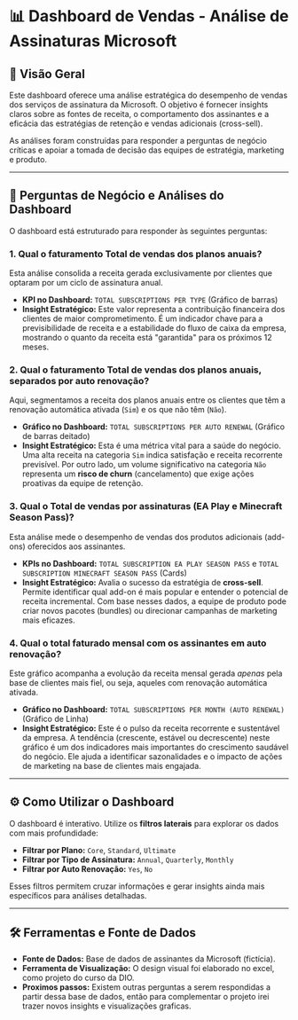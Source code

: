 ﻿
# 📊 Dashboard de Vendas - Análise de Assinaturas Microsoft

## 📝 Visão Geral

Este dashboard oferece uma análise estratégica do desempenho de vendas dos serviços de assinatura da Microsoft. O objetivo é fornecer insights claros sobre as fontes de receita, o comportamento dos assinantes e a eficácia das estratégias de retenção e vendas adicionais (cross-sell).

As análises foram construídas para responder a perguntas de negócio críticas e apoiar a tomada de decisão das equipes de estratégia, marketing e produto.

---

## 🚀 Perguntas de Negócio e Análises do Dashboard

O dashboard está estruturado para responder às seguintes perguntas:

### 1. Qual o faturamento Total de vendas dos planos anuais?
Esta análise consolida a receita gerada exclusivamente por clientes que optaram por um ciclo de assinatura anual.

* **KPI no Dashboard:** `TOTAL SUBSCRIPTIONS PER TYPE` (Gráfico de barras)
* **Insight Estratégico:** Este valor representa a contribuição financeira dos clientes de maior comprometimento. É um indicador chave para a previsibilidade de receita e a estabilidade do fluxo de caixa da empresa, mostrando o quanto da receita está "garantida" para os próximos 12 meses.

### 2. Qual o faturamento Total de vendas dos planos anuais, separados por auto renovação?
Aqui, segmentamos a receita dos planos anuais entre os clientes que têm a renovação automática ativada (`Sim`) e os que não têm (`Não`).

* **Gráfico no Dashboard:** `TOTAL SUBSCRIPTIONS PER AUTO RENEWAL` (Gráfico de barras deitado)
* **Insight Estratégico:** Esta é uma métrica vital para a saúde do negócio. Uma alta receita na categoria `Sim` indica satisfação e receita recorrente previsível. Por outro lado, um volume significativo na categoria `Não` representa um **risco de churn** (cancelamento) que exige ações proativas da equipe de retenção.

### 3. Qual o Total de vendas por assinaturas (EA Play e Minecraft Season Pass)?
Esta análise mede o desempenho de vendas dos produtos adicionais (add-ons) oferecidos aos assinantes.

* **KPIs no Dashboard:** `TOTAL SUBSCRIPTION EA PLAY SEASON PASS` e `TOTAL SUBSCRIPTION MINECRAFT SEASON PASS` (Cards)
* **Insight Estratégico:** Avalia o sucesso da estratégia de **cross-sell**. Permite identificar qual add-on é mais popular e entender o potencial de receita incremental. Com base nesses dados, a equipe de produto pode criar novos pacotes (bundles) ou direcionar campanhas de marketing mais eficazes.

### 4. Qual o total faturado mensal com os assinantes em auto renovação?
Este gráfico acompanha a evolução da receita mensal gerada *apenas* pela base de clientes mais fiel, ou seja, aqueles com renovação automática ativada.

* **Gráfico no Dashboard:** `TOTAL SUBSCRIPTIONS PER MONTH (AUTO RENEWAL)` (Gráfico de Linha)
* **Insight Estratégico:** Este é o pulso da receita recorrente e sustentável da empresa. A tendência (crescente, estável ou decrescente) neste gráfico é um dos indicadores mais importantes do crescimento saudável do negócio. Ele ajuda a identificar sazonalidades e o impacto de ações de marketing na base de clientes mais engajada.

---

## ⚙️ Como Utilizar o Dashboard

O dashboard é interativo. Utilize os **filtros laterais** para explorar os dados com mais profundidade:

* **Filtrar por Plano:** `Core`, `Standard`, `Ultimate`
* **Filtrar por Tipo de Assinatura:** `Annual`, `Quarterly`, `Monthly`
* **Filtrar por Auto Renovação:** `Yes`, `No`

Esses filtros permitem cruzar informações e gerar insights ainda mais específicos para análises detalhadas.

---

## 🛠️ Ferramentas e Fonte de Dados

* **Fonte de Dados:** Base de dados de assinantes da Microsoft (fictícia).
* **Ferramenta de Visualização:** O design visual foi elaborado no excel, como projeto do curso da DIO.
* **Proximos passos:** Existem outras perguntas a serem respondidas a partir dessa base de dados, então para complementar o projeto irei trazer novos insights e visualizações graficas.

